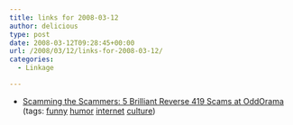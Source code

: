 ```yaml
---
title: links for 2008-03-12
author: delicious
type: post
date: 2008-03-12T09:28:45+00:00
url: /2008/03/12/links-for-2008-03-12/
categories:
  - Linkage

---
```

  * <div>
      <a href="http://oddorama.com/2008/02/11/scamming-the-scammers-5-brilliant-419-reverse-scams/">Scamming the Scammers: 5 Brilliant Reverse 419 Scams at OddOrama</a>
    </div>
    
    <div>
      (tags: <a href="http://del.icio.us/tazzzzz/funny">funny</a> <a href="http://del.icio.us/tazzzzz/humor">humor</a> <a href="http://del.icio.us/tazzzzz/internet">internet</a> <a href="http://del.icio.us/tazzzzz/culture">culture</a>)
    </div>